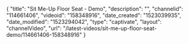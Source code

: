 {
    "title": "Sit Me-Up Floor Seat - Demo",
    "description": "",
    "channelid": "114661406",
    "videoid": "158348916",
    "date_created": "1523039935",
    "date_modified": "1523294042",
    "type": "captivate",
    "layout": "channelVideo",
    "url": "\/latest-videos\/sit-me-up-floor-seat-demo\/114661406-158348916"
}